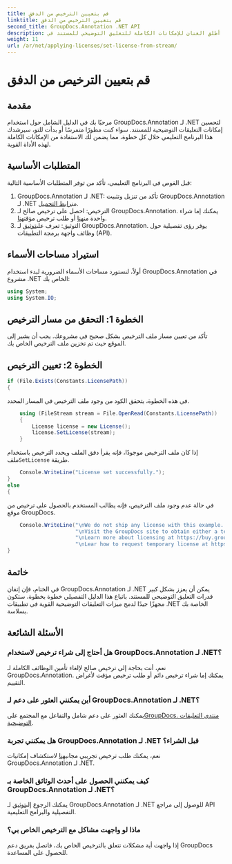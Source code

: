 ```yaml
---
title: قم بتعيين الترخيص من الدفق
linktitle: قم بتعيين الترخيص من الدفق
second_title: GroupDocs.Annotation .NET API
description: أطلق العنان للإمكانات الكاملة للتعليق التوضيحي للمستند في .NET باستخدام GroupDocs.Annotation. اتبع دليلنا خطوة بخطوة للتكامل السلس.
weight: 11
url: /ar/net/applying-licenses/set-license-from-stream/
---
```


# قم بتعيين الترخيص من الدفق

## مقدمة
مرحبًا بك في الدليل الشامل حول استخدام GroupDocs.Annotation لـ .NET لتحسين إمكانات التعليقات التوضيحية للمستند. سواء كنت مطورًا متمرسًا أو بدأت للتو، سيرشدك هذا البرنامج التعليمي خلال كل خطوة، مما يضمن لك الاستفادة من الإمكانات الكاملة لهذه الأداة القوية.
## المتطلبات الأساسية
قبل الغوص في البرنامج التعليمي، تأكد من توفر المتطلبات الأساسية التالية:
1.  GroupDocs.Annotation لـ .NET: تأكد من تنزيل وتثبيت GroupDocs.Annotation لـ .NET من[رابط التحميل](https://releases.groupdocs.com/annotation/net/).
2.  الترخيص: احصل على ترخيص صالح لـ GroupDocs.Annotation. يمكنك إما شراء واحدة من[هنا](https://purchase.groupdocs.com/buy) أو طلب ترخيص مؤقت[هنا](https://purchase.groupdocs.com/temporary-license/).
3.  التوثيق: تعرف على[توثيق](https://tutorials.groupdocs.com/annotation/net/) لـ GroupDocs.Annotation. يوفر رؤى تفصيلية حول وظائف واجهة برمجة التطبيقات (API).

## استيراد مساحات الأسماء
أولاً، لنستورد مساحات الأسماء الضرورية لبدء استخدام GroupDocs.Annotation في مشروع .NET الخاص بك:
```csharp
using System;
using System.IO;
```

## الخطوة 1: التحقق من مسار الترخيص
تأكد من تعيين مسار ملف الترخيص بشكل صحيح في مشروعك. يجب أن يشير إلى الموقع حيث تم تخزين ملف الترخيص الخاص بك.
## الخطوة 2: تعيين الترخيص
```csharp
if (File.Exists(Constants.LicensePath))
{
```
في هذه الخطوة، يتحقق الكود من وجود ملف الترخيص في المسار المحدد.
```csharp
    using (FileStream stream = File.OpenRead(Constants.LicensePath))
    {
        License license = new License();
        license.SetLicense(stream);
    }
```
 إذا كان ملف الترخيص موجودًا، فإنه يقرأ دفق الملف ويحدد الترخيص باستخدام ملف`SetLicense` طريقة.
```csharp
    Console.WriteLine("License set successfully.");
}
else
{
```
في حالة عدم وجود ملف الترخيص، فإنه يطالب المستخدم بالحصول على ترخيص من موقع GroupDocs.
```csharp
    Console.WriteLine("\nWe do not ship any license with this example. " +
                      "\nVisit the GroupDocs site to obtain either a temporary or permanent license. " +
                      "\nLearn more about licensing at https://buy.groupdocs.com/faqs/licensing. " +
                      "\nLear how to request temporary license at https://buy.groupdocs.com/temporary-license.");
}
```

## خاتمة
في الختام، فإن إتقان GroupDocs.Annotation لـ .NET يمكن أن يعزز بشكل كبير قدرات التعليق التوضيحي للمستند. باتباع هذا الدليل التفصيلي خطوة بخطوة، ستكون مجهزًا جيدًا لدمج ميزات التعليقات التوضيحية القوية في تطبيقات .NET الخاصة بك بسلاسة.
## الأسئلة الشائعة
### هل أحتاج إلى شراء ترخيص لاستخدام GroupDocs.Annotation لـ .NET؟
نعم، أنت بحاجة إلى ترخيص صالح لإلغاء تأمين الوظائف الكاملة لـ GroupDocs.Annotation. يمكنك إما شراء ترخيص دائم أو طلب ترخيص مؤقت لأغراض التقييم.
### أين يمكنني العثور على دعم لـ GroupDocs.Annotation لـ .NET؟
 يمكنك العثور على دعم شامل والتفاعل مع المجتمع على[GroupDocs. منتدى التعليقات التوضيحية](https://forum.groupdocs.com/c/annotation/10).
### هل يمكنني تجربة GroupDocs.Annotation لـ .NET قبل الشراء؟
 نعم، يمكنك طلب ترخيص تجريبي مجاني[هنا](https://releases.groupdocs.com/) لاستكشاف إمكانيات GroupDocs.Annotation لـ .NET.
### كيف يمكنني الحصول على أحدث الوثائق الخاصة بـ GroupDocs.Annotation لـ .NET؟
 يمكنك الرجوع إلى[توثيق](https://tutorials.groupdocs.com/annotation/net/) لـ GroupDocs.Annotation لـ .NET للوصول إلى مراجع API التفصيلية والبرامج التعليمية.
### ماذا لو واجهت مشاكل مع الترخيص الخاص بي؟
إذا واجهت أية مشكلات تتعلق بالترخيص الخاص بك، فاتصل بفريق دعم GroupDocs للحصول على المساعدة.
